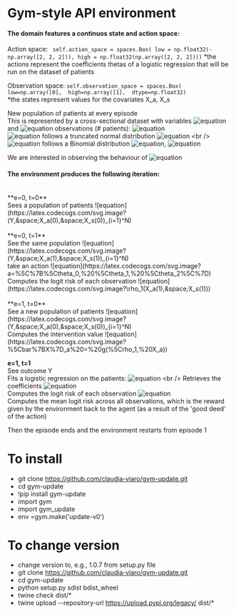 # Gym-style API environment


#### The domain features a continuos state and action space:
Action space: ```
self.action_space = spaces.Box(
                                      low = np.float32(-np.array([2, 2, 2])),
                                      high = np.float32(np.array([2, 2, 2])))```
*the actions represent the coefficients thetas of a logistic regression that will be run on the dataset of patients            

Observation space: `self.observation_space = spaces.Box(
                                                low=np.array([0], 
                                                high=np.array([1], 
                                                dtype=np.float32)  `          
*the states represent values for the covariates X_a, X_s


New population of patients at every episode <br />
This is represented by a cross-sectional dataset with variables ![equation](https://latex.codecogs.com/svg.image?Y,%20X_a,%20X_s) and ![equation](https://latex.codecogs.com/svg.image?N) observations (# patients): ![equation](https://latex.codecogs.com/svg.image?%5C%7BY,%20X_a,%20X_s%5C%7D_%7Bi=1%7D%5EN)  <br />
![equation](https://latex.codecogs.com/svg.image?20X_a,%20X_s) follows a truncated normal distribution ![equation](https://latex.codecogs.com/svg.image?(a=0,%20b=%5Cinfty)) <br />
![equation](https://latex.codecogs.com/svg.image?Y) follows a Binomial distribution ![equation](https://latex.codecogs.com/svg.image?Bin(p,%20n)), ![equation](https://latex.codecogs.com/svg.image?p=0.5) <br />

We are interested in observing the behaviour of ![equation](https://latex.codecogs.com/svg.image?%5Cmathbb%7BE%7D%5BY=1%7CX%5D=f(b_0%20&plus;%20b_1%20X_a%20&plus;%20b_2%20X_s))


#### The environment produces the following iteration:
<br />
**e=0, t=0**<br />
Sees a population of patients ![equation](https://latex.codecogs.com/svg.image?(Y,&space;X_a(0),&space;X_s(0))_{i=1}^N)<br />
<br />
**e=0, t=1**<br />
See the same population ![equation](https://latex.codecogs.com/svg.image?(Y,&space;X_a(1),&space;X_s(1))_{i=1}^N)<br />
take an action ![equation](https://latex.codecogs.com/svg.image?a=%5C%7B%5Ctheta_0,%20%5Ctheta_1,%20%5Ctheta_2%5C%7D) <br />
Computes the logit risk of each observation ![equation](https://latex.codecogs.com/svg.image?\rho_1(X_a(1),&space;X_s(1))) <br />
<br />
**e=1, t=0**<br />
See a new population of patients ![equation](https://latex.codecogs.com/svg.image?(Y,&space;X_a(0),&space;X_s(0))_{i=1}^N)<br />
Computes the intervention value ![equation](https://latex.codecogs.com/svg.image?%5Cbar%7BX%7D_a%20=%20g(%5Crho_1,%20X_a)) <br />

**e=1, t=1**<br />
See outcome Y <br />
Fits a logistic regression on the patients: ![equation](https://latex.codecogs.com/svg.image?\mathbb{E}[Y=1|\bar{X}_a,&space;X_s]=\frac{1}{1&plus;&space;\exp^{-(\theta_0&plus;\theta_1&space;\bar{X_a}&plus;\theta_2&space;X_s)}) <br />
Retrieves the coefficients ![equation](https://latex.codecogs.com/svg.image?\{\theta_0^{(2)},&space;\theta_1^{(2)},&space;\theta_2^{(2)}\}) <br />
Computes the logit risk of each observation ![equation](https://latex.codecogs.com/svg.image?%5Crho_2)  <br />
Computes the mean logit risk across all observations, which is the reward given by the environment back to the agent (as a result of the 'good deed' of the action) <br />

Then the episode ends and the environment restarts from episode 1 <br />

# To install
- git clone https://github.com/claudia-viaro/gym-update.git
- cd gym-update
- !pip install gym-update
- import gym
- import gym_update
- env =gym.make('update-v0')

# To change version
- change version to, e.g., 1.0.7 from setup.py file
- git clone https://github.com/claudia-viaro/gym-update.git
- cd gym-update
- python setup.py sdist bdist_wheel
- twine check dist/*
- twine upload --repository-url https://upload.pypi.org/legacy/ dist/*

